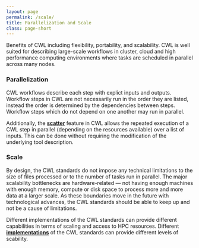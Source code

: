 ```yaml
---
layout: page
permalink: /scale/
title: Parallelization and Scale 
class: page-short
---
```


Benefits of CWL including flexibility, portability, and scalability. CWL is well suited for describing large-scale workflows in cluster, cloud and high performance computing environments where tasks are scheduled in parallel across many nodes.  

### Parallelization

CWL workflows describe each step with explict inputs and outputs.  Workflow steps in CWL are not necessarily run in the order they are listed, instead the order is determined by the dependencies between steps. Workflow steps which do not depend on one another may run in parallel.

Additionally, the **[scatter](https://www.commonwl.org/user_guide/23-scatter-workflow/index.html)** feature in CWL allows the repeated execution of a CWL step in parallel (depending on the resources available) over a list of inputs.  This can be done without requiring the modification of the underlying tool description. 

### Scale

By design, the CWL standards do not impose any technical limitations to the size of files processed or to the number of tasks run in parallel. The major scalability bottlenecks are hardware-related — not having enough machines with enough memory, compute or disk space to process more and more data at a larger scale. As these boundaries move in the future with technological advances, the CWL standards should be able to keep up and not be a cause of limitations. 

Different implementations of the CWL standards can provide different capabilities in terms of scaling and access to HPC resources. 
Different **[implementations](/implementations/)** of the CWL standards can provide different levels of scability.  
